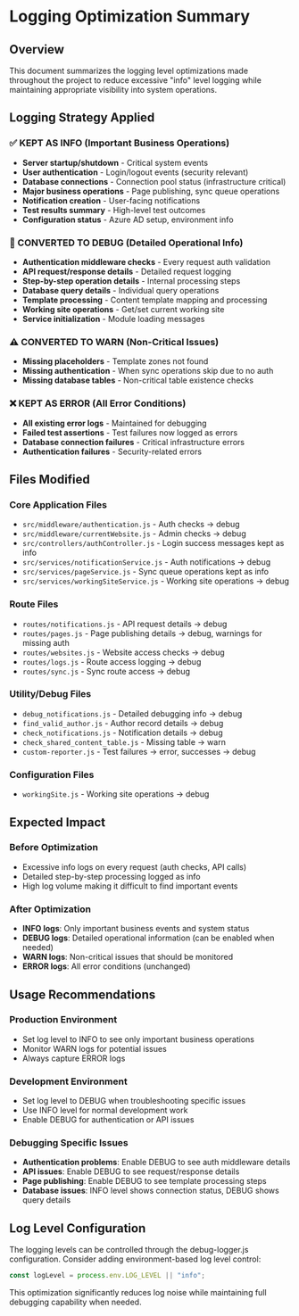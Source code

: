 # Logging Optimization Summary

## Overview

This document summarizes the logging level optimizations made throughout the project to reduce excessive "info" level logging while maintaining appropriate visibility into system operations.

## Logging Strategy Applied

### ✅ KEPT AS INFO (Important Business Operations)

- **Server startup/shutdown** - Critical system events
- **User authentication** - Login/logout events (security relevant)
- **Database connections** - Connection pool status (infrastructure critical)
- **Major business operations** - Page publishing, sync queue operations
- **Notification creation** - User-facing notifications
- **Test results summary** - High-level test outcomes
- **Configuration status** - Azure AD setup, environment info

### 🔄 CONVERTED TO DEBUG (Detailed Operational Info)

- **Authentication middleware checks** - Every request auth validation
- **API request/response details** - Detailed request logging
- **Step-by-step operation details** - Internal processing steps
- **Database query details** - Individual query operations
- **Template processing** - Content template mapping and processing
- **Working site operations** - Get/set current working site
- **Service initialization** - Module loading messages

### ⚠️ CONVERTED TO WARN (Non-Critical Issues)

- **Missing placeholders** - Template zones not found
- **Missing authentication** - When sync operations skip due to no auth
- **Missing database tables** - Non-critical table existence checks

### ❌ KEPT AS ERROR (All Error Conditions)

- **All existing error logs** - Maintained for debugging
- **Failed test assertions** - Test failures now logged as errors
- **Database connection failures** - Critical infrastructure errors
- **Authentication failures** - Security-related errors

## Files Modified

### Core Application Files

- `src/middleware/authentication.js` - Auth checks → debug
- `src/middleware/currentWebsite.js` - Admin checks → debug
- `src/controllers/authController.js` - Login success messages kept as info
- `src/services/notificationService.js` - Auth notifications → debug
- `src/services/pageService.js` - Sync queue operations kept as info
- `src/services/workingSiteService.js` - Working site operations → debug

### Route Files

- `routes/notifications.js` - API request details → debug
- `routes/pages.js` - Page publishing details → debug, warnings for missing auth
- `routes/websites.js` - Website access checks → debug
- `routes/logs.js` - Route access logging → debug
- `routes/sync.js` - Sync route access → debug

### Utility/Debug Files

- `debug_notifications.js` - Detailed debugging info → debug
- `find_valid_author.js` - Author record details → debug
- `check_notifications.js` - Notification details → debug
- `check_shared_content_table.js` - Missing table → warn
- `custom-reporter.js` - Test failures → error, successes → debug

### Configuration Files

- `workingSite.js` - Working site operations → debug

## Expected Impact

### Before Optimization

- Excessive info logs on every request (auth checks, API calls)
- Detailed step-by-step processing logged as info
- High log volume making it difficult to find important events

### After Optimization

- **INFO logs**: Only important business events and system status
- **DEBUG logs**: Detailed operational information (can be enabled when needed)
- **WARN logs**: Non-critical issues that should be monitored
- **ERROR logs**: All error conditions (unchanged)

## Usage Recommendations

### Production Environment

- Set log level to INFO to see only important business operations
- Monitor WARN logs for potential issues
- Always capture ERROR logs

### Development Environment

- Set log level to DEBUG when troubleshooting specific issues
- Use INFO level for normal development work
- Enable DEBUG for authentication or API issues

### Debugging Specific Issues

- **Authentication problems**: Enable DEBUG to see auth middleware details
- **API issues**: Enable DEBUG to see request/response details
- **Page publishing**: Enable DEBUG to see template processing steps
- **Database issues**: INFO level shows connection status, DEBUG shows query details

## Log Level Configuration

The logging levels can be controlled through the debug-logger.js configuration. Consider adding environment-based log level control:

```javascript
const logLevel = process.env.LOG_LEVEL || "info";
```

This optimization significantly reduces log noise while maintaining full debugging capability when needed.
